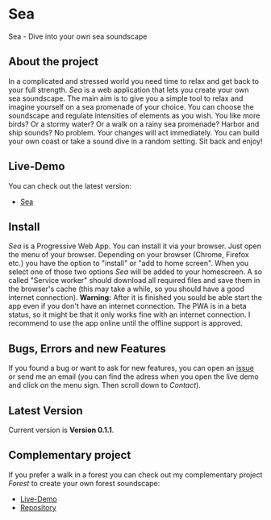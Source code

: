 # Sea
Sea - Dive into your own sea soundscape

## About the project
In a complicated and stressed world you need time to relax and get back to your full strength.
*Sea* is a web application that lets you create your own sea soundscape.
The main aim is to give you a simple tool to relax and imagine yourself on a sea promenade of your choice. You can choose the soundscape and regulate intensities of elements as you wish. You like more birds? Or a stormy water? Or a walk on a rainy sea promenade? Harbor and ship sounds? No problem. Your changes will act immediately. You can build your own coast or take a sound dive in a random setting. Sit back and enjoy!

## Live-Demo
You can check out the latest version:
* [Sea](https://moritzott.github.io/sea/)

## Install
*Sea* is a Progressive Web App. You can install it via your browser. Just open the menu of your browser. Depending on your browser (Chrome, Firefox etc.) you have the option to "install" or "add to home screen". When you select one of those two options *Sea* will be added to your homescreen. A so called "Service worker" should download all required files and save them in the browser's cache (this may take a while, so you should have a good internet connection).
**Warning:** After it is finished you sould be able start the app even if you don't have an internet connection. The PWA is in a beta status, so it might be that it only works fine with an internet connection. I recommend to use the app online until the offline support is approved.

## Bugs, Errors and new Features
If you found a bug or want to ask for new features, you can open an [issue](https://github.com/moritzott/sea/issues) or send me an email (you can find the adress when you open the live demo and click on the menu sign. Then scroll down to *Contact*).

## Latest Version
Current version is **Version 0.1.1**.

## Complementary project
If you prefer a walk in a forest you can check out my complementary project *Forest* to create your own forest soundscape:
* [Live-Demo](https://moritzott.github.io/forest/)
* [Repository](https://github.com/moritzott/forest) 
